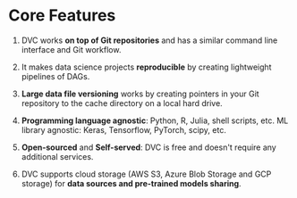 # Core Features

1. DVC works **on top of Git repositories** and has a similar command line
   interface and Git workflow.

2. It makes data science projects **reproducible** by creating lightweight
   pipelines of DAGs.

3. **Large data file versioning** works by creating pointers in your Git
   repository to the <abbr>cache directory</abbr> on a local hard drive.

4. **Programming language agnostic**: Python, R, Julia, shell scripts, etc. ML
   library agnostic: Keras, Tensorflow, PyTorch, scipy, etc.

5. **Open-sourced** and **Self-served**: DVC is free and doesn't require any
   additional services.

6. DVC supports cloud storage (AWS S3, Azure Blob Storage and GCP storage) for
   **data sources and pre-trained models sharing**.
